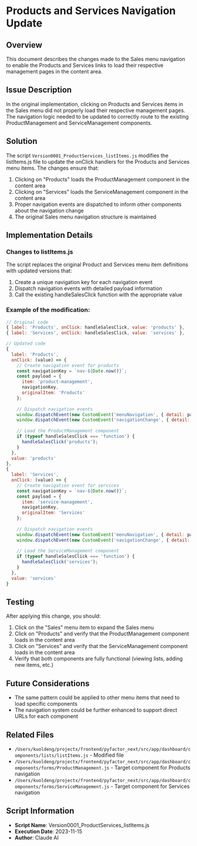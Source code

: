 # Products and Services Navigation Update

## Overview
This document describes the changes made to the Sales menu navigation to enable the Products and Services links to load their respective management pages in the content area.

## Issue Description
In the original implementation, clicking on Products and Services items in the Sales menu did not properly load their respective management pages. The navigation logic needed to be updated to correctly route to the existing ProductManagement and ServiceManagement components.

## Solution
The script `Version0001_ProductServices_listItems.js` modifies the listItems.js file to update the onClick handlers for the Products and Services menu items. The changes ensure that:

1. Clicking on "Products" loads the ProductManagement component in the content area
2. Clicking on "Services" loads the ServiceManagement component in the content area 
3. Proper navigation events are dispatched to inform other components about the navigation change
4. The original Sales menu navigation structure is maintained

## Implementation Details

### Changes to listItems.js
The script replaces the original Product and Services menu item definitions with updated versions that:

1. Create a unique navigation key for each navigation event
2. Dispatch navigation events with detailed payload information
3. Call the existing handleSalesClick function with the appropriate value

### Example of the modification:
```javascript
// Original code
{ label: 'Products', onClick: handleSalesClick, value: 'products' },
{ label: 'Services', onClick: handleSalesClick, value: 'services' },

// Updated code
{ 
  label: 'Products', 
  onClick: (value) => {
    // Create navigation event for products
    const navigationKey = `nav-${Date.now()}`;
    const payload = { 
      item: 'product-management', 
      navigationKey,
      originalItem: 'Products'
    };
    
    // Dispatch navigation events
    window.dispatchEvent(new CustomEvent('menuNavigation', { detail: payload }));
    window.dispatchEvent(new CustomEvent('navigationChange', { detail: payload }));
    
    // Load the ProductManagement component
    if (typeof handleSalesClick === 'function') {
      handleSalesClick('products');
    }
  }, 
  value: 'products' 
},
{ 
  label: 'Services', 
  onClick: (value) => {
    // Create navigation event for services
    const navigationKey = `nav-${Date.now()}`;
    const payload = { 
      item: 'service-management', 
      navigationKey,
      originalItem: 'Services'
    };
    
    // Dispatch navigation events
    window.dispatchEvent(new CustomEvent('menuNavigation', { detail: payload }));
    window.dispatchEvent(new CustomEvent('navigationChange', { detail: payload }));
    
    // Load the ServiceManagement component
    if (typeof handleSalesClick === 'function') {
      handleSalesClick('services');
    }
  }, 
  value: 'services' 
}
```

## Testing
After applying this change, you should:

1. Click on the "Sales" menu item to expand the Sales menu
2. Click on "Products" and verify that the ProductManagement component loads in the content area
3. Click on "Services" and verify that the ServiceManagement component loads in the content area
4. Verify that both components are fully functional (viewing lists, adding new items, etc.)

## Future Considerations
- The same pattern could be applied to other menu items that need to load specific components
- The navigation system could be further enhanced to support direct URLs for each component

## Related Files
- `/Users/kuoldeng/projectx/frontend/pyfactor_next/src/app/dashboard/components/lists/listItems.js` - Modified file
- `/Users/kuoldeng/projectx/frontend/pyfactor_next/src/app/dashboard/components/forms/ProductManagement.js` - Target component for Products navigation
- `/Users/kuoldeng/projectx/frontend/pyfactor_next/src/app/dashboard/components/forms/ServiceManagement.js` - Target component for Services navigation

## Script Information
- **Script Name**: Version0001_ProductServices_listItems.js
- **Execution Date**: 2023-11-15
- **Author**: Claude AI 